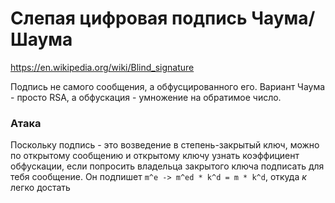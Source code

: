 # Слепая цифровая подпись Чаума/Шаума

https://en.wikipedia.org/wiki/Blind_signature

Подпись не самого сообщения, а обфусцированного его.
Вариант Чаума - просто RSA, а обфускация - умножение на обратимое число.

### Атака

Поскольку подпись - это возведение в степень-закрытый ключ,
можно по открытому сообщению и открытому ключу узнать коэффициент обфускации,
если попросить владельца закрытого ключа подписать для тебя сообщение.
Он подпишет `m^e -> m^ed * k^d = m * k^d`, откуда _к_ легко достать
